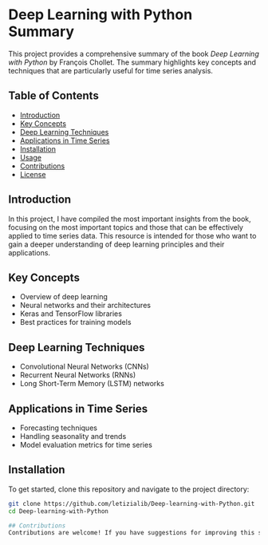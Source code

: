 # Deep Learning with Python Summary

This project provides a comprehensive summary of the book *Deep Learning with Python* by François Chollet. The summary highlights key concepts and techniques that are particularly useful for time series analysis.

## Table of Contents
- [Introduction](#introduction)
- [Key Concepts](#key-concepts)
- [Deep Learning Techniques](#deep-learning-techniques)
- [Applications in Time Series](#applications-in-time-series)
- [Installation](#installation)
- [Usage](#usage)
- [Contributions](#contributions)
- [License](#license)

## Introduction
In this project, I have compiled the most important insights from the book, focusing on the most important topics and those that can be effectively applied to time series data. This resource is intended for those who want to gain a deeper understanding of deep learning principles and their applications.

## Key Concepts
- Overview of deep learning
- Neural networks and their architectures
- Keras and TensorFlow libraries
- Best practices for training models

## Deep Learning Techniques
- Convolutional Neural Networks (CNNs)
- Recurrent Neural Networks (RNNs)
- Long Short-Term Memory (LSTM) networks

## Applications in Time Series
- Forecasting techniques
- Handling seasonality and trends
- Model evaluation metrics for time series

## Installation
To get started, clone this repository and navigate to the project directory:

```bash
git clone https://github.com/letizialib/Deep-learning-with-Python.git
cd Deep-learning-with-Python

## Contributions
Contributions are welcome! If you have suggestions for improving this summary, please fork the repository, make your changes, and submit a pull request. Please note that all contributions will be reviewed before being merged, ensuring that the integrity of the project is maintained.
